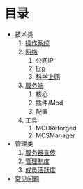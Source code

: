 # 目录
- 技术类
    1. [操作系统](./技术类/操作系统.md)
    1. [网络](./技术类/网络.md)
        1. 公网IP
        2. [Frp](./技术类/网络/Frp.md)
        3. [科学上网](./技术类/网络/科学上网.md)
    1. [服务端](./技术类/服务端.md)
        1. 核心
        2. 插件/Mod
        3. 配置
    1. [工具](./技术类/工具.md)
        1. MCDReforged
        2. MCSManager
- 管理类
    1. [服务器宣传](./管理类/服务器宣传.md)
    2. [管理制度](./管理类/管理制度.md)
    3. [成员活跃度](./管理类/成员活跃度.md)
- [常见问题](./常见问题/问题目录.md)
